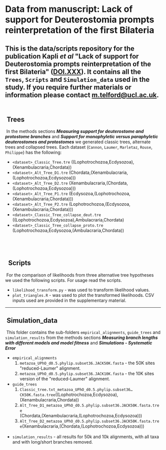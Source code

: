 Data from manuscript: Lack of support for Deuterostomia prompts reinterpretation of the first Bilateria
=============================================================================================
​
This is the data/scripts repository for the publication Kapli _et al_ "Lack of support for Deuterostomia prompts reinterpretation of the first Bilateria" ([DOI.XXX](https://doi.XXX)). It contains all the `Trees`, `Scripts` and `Simulation_data` used in the study. If you require further materials or information please contact m.telford@ucl.ac.uk.
​
​
---
​
Trees
-----
​
In the methods sections **_Measuring support for deuterostome and protostome branches_** and **_Support for monophyletic versus paraphyletic deuterostomes and protostomes_** we generated classic trees, alternate trees and collapsed trees. Each dataset (`Cannon`, `Laumer`, `Marletaz`, `Rouse`, `Philippe`) has the following:
​
 * `<dataset>_Classic_Tree.tre`
​
		((Lophotrochozoa,Ecdysozoa),(Xenambulacraria,Chordata))  
 * `<dataset>_Alt_Tree_D1.tre`
​
		(Chordata,(Xenambulacraria,(Lophotrochozoa,Ecdysozoa)))
 * `<dataset>_Alt_Tree_D2.tre`
​
		(Xenambulacraria,(Chordata,(Lophotrochozoa,Ecdysozoa)))
 * `<dataset>_Alt_Tree_P1.tre`
​
		(Ecdysozoa,(Lophotrochozoa,(Xenambulacraria,Chordata)))
 * `<dataset>_Alt_Tree_P2.tre`
​
		(Lophotrochozoa,(Ecdysozoa,(Xenambulacraria,Chordata)))
 * `<dataset>_Classic_Tree_collapse_deut.tre`
​
		((Lophotrochozoa,Ecdysozoa),Ambulacraria,Chordata)
 * `<dataset>_Classic_Tree_collapse_proto.tre`
​
		(Lophotrochozoa,Ecdysozoa,(Ambulacraria,Chordata)) 
​
      
​
---
​
​
Scripts
-------
​
For the comparison of likelihoods from three alternative tree hypotheses we used the following scripts. For usage read the scripts.
​
 * `likelihood_transform.py` - was used to transform likelihood values.
 * `plot_triangles.R` - was used to plot the transformed likelihoods. CSV inputs used are provided in the supplementary material.
​
---
​
Simulation_data
---------------
​
This folder contains the sub-folders `empirical_alignments`, `guide_trees` and `simulation_results` from the methods sections **_Measuring branch lengths with different models and model fitness_** and **_Simulations - Systematic Error_**
​
 * `empirical_alignments`
	1. `metazoa_UPhO_d0.5.phylip.subset36.JACK50K.fasta` - the 50K sites "reduced-Laumer" alignment.
	2. `metazoa_UPhO_d0.5.phylip.subset36.JACK10K.fasta` - the 10K sites version of the "reduced-Laumer" alignment.
​
 * `guide_trees`
	1. `Classic_tree.txt_metazoa_UPhO_d0.5.phylip.subset36…CK50K.fasta.tree`
​
			((Lophotrochozoa,Ecdysozoa),(Xenambulacraria,Chordata))  
	2. `Alt_Tree_D1_metazoa_UPhO_d0.5.phylip.subset36.JACK50K.fasta.tree`
​		
			(Chordata,(Xenambulacraria,(Lophotrochozoa,Ecdysozoa)))  
	3. `Alt_Tree_D2_metazoa_UPhO_d0.5.phylip.subset36.JACK50K.fasta.tree`
​
			(Xenambulacraria,(Chordata,(Lophotrochozoa,Ecdysozoa)))  
​
 * `simulation_results` - all results for 50k and 10k alignments, with all taxa and with long/short branches removed.
